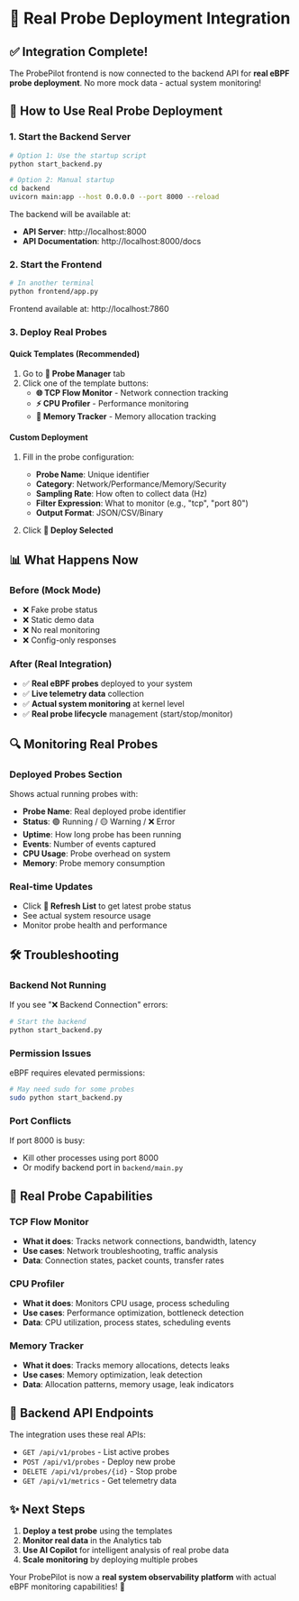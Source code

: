 # 🔧 Real Probe Deployment Integration

## ✅ Integration Complete!

The ProbePilot frontend is now connected to the backend API for **real eBPF probe deployment**. No more mock data - actual system monitoring!

## 🚀 How to Use Real Probe Deployment

### 1. **Start the Backend Server**

```bash
# Option 1: Use the startup script
python start_backend.py

# Option 2: Manual startup
cd backend
uvicorn main:app --host 0.0.0.0 --port 8000 --reload
```

The backend will be available at:
- **API Server**: http://localhost:8000
- **API Documentation**: http://localhost:8000/docs

### 2. **Start the Frontend**

```bash
# In another terminal
python frontend/app.py
```

Frontend available at: http://localhost:7860

### 3. **Deploy Real Probes**

#### **Quick Templates** (Recommended)
1. Go to **🔬 Probe Manager** tab
2. Click one of the template buttons:
   - **🌐 TCP Flow Monitor** - Network connection tracking
   - **⚡ CPU Profiler** - Performance monitoring  
   - **🧠 Memory Tracker** - Memory allocation tracking

#### **Custom Deployment**
1. Fill in the probe configuration:
   - **Probe Name**: Unique identifier
   - **Category**: Network/Performance/Memory/Security
   - **Sampling Rate**: How often to collect data (Hz)
   - **Filter Expression**: What to monitor (e.g., "tcp", "port 80")
   - **Output Format**: JSON/CSV/Binary

2. Click **🚀 Deploy Selected**

## 📊 What Happens Now

### **Before (Mock Mode)**
- ❌ Fake probe status
- ❌ Static demo data  
- ❌ No real monitoring
- ❌ Config-only responses

### **After (Real Integration)**
- ✅ **Real eBPF probes** deployed to your system
- ✅ **Live telemetry data** collection
- ✅ **Actual system monitoring** at kernel level
- ✅ **Real probe lifecycle** management (start/stop/monitor)

## 🔍 Monitoring Real Probes

### **Deployed Probes Section**
Shows actual running probes with:
- **Probe Name**: Real deployed probe identifier
- **Status**: 🟢 Running / 🟡 Warning / ❌ Error
- **Uptime**: How long probe has been running
- **Events**: Number of events captured
- **CPU Usage**: Probe overhead on system
- **Memory**: Probe memory consumption

### **Real-time Updates**
- Click **🔄 Refresh List** to get latest probe status
- See actual system resource usage
- Monitor probe health and performance

## 🛠️ Troubleshooting

### **Backend Not Running**
If you see "❌ Backend Connection" errors:
```bash
# Start the backend
python start_backend.py
```

### **Permission Issues**
eBPF requires elevated permissions:
```bash
# May need sudo for some probes
sudo python start_backend.py
```

### **Port Conflicts**
If port 8000 is busy:
- Kill other processes using port 8000
- Or modify backend port in `backend/main.py`

## 🎯 Real Probe Capabilities

### **TCP Flow Monitor**
- **What it does**: Tracks network connections, bandwidth, latency
- **Use cases**: Network troubleshooting, traffic analysis
- **Data**: Connection states, packet counts, transfer rates

### **CPU Profiler**
- **What it does**: Monitors CPU usage, process scheduling
- **Use cases**: Performance optimization, bottleneck detection  
- **Data**: CPU utilization, process states, scheduling events

### **Memory Tracker**
- **What it does**: Tracks memory allocations, detects leaks
- **Use cases**: Memory optimization, leak detection
- **Data**: Allocation patterns, memory usage, leak indicators

## 🔗 Backend API Endpoints

The integration uses these real APIs:

- `GET /api/v1/probes` - List active probes
- `POST /api/v1/probes` - Deploy new probe
- `DELETE /api/v1/probes/{id}` - Stop probe
- `GET /api/v1/metrics` - Get telemetry data

## ✨ Next Steps

1. **Deploy a test probe** using the templates
2. **Monitor real data** in the Analytics tab
3. **Use AI Copilot** for intelligent analysis of real probe data
4. **Scale monitoring** by deploying multiple probes

Your ProbePilot is now a **real system observability platform** with actual eBPF monitoring capabilities! 🎉